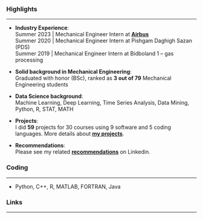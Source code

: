 ### Highlights
---
- **Industry Experience**:   
Summer 2023 | Mechanical Engineer Intern at [**Airbus**](https://www.airbus.com/en)   
Summer 2020 | Mechanical Engineer Intern at Pishgam Daghigh Sazan (PDS)   
Summer 2019 | Mechanical Engineer Intern at Bidboland 1 – gas processing   

- **Solid background in Mechanical Engineering**:   
Graduated with honor (BSc), ranked as **3 out of 79** Mechanical Engineering students   

- **Data Science background**:   
Machine Learning, Deep Learning, Time Series Analysis, Data Mining, Python, R, STAT, MATH   
 
- **Projects**:  
I did **59** projects for 30 courses using 9 software and 5 coding languages. More details about [**my projects**](https://mohammad-ghadri.com/#Mechanical_Engineering_Projects).   

- **Recommendations**:   
Please see my related [**recommendations**](https://www.linkedin.com/in/m-ghadri/details/recommendations/?detailScreenTabIndex=0) on Linkedin.   

### Coding
---
- Python, C++, R, MATLAB, FORTRAN, Java

### Links
---
